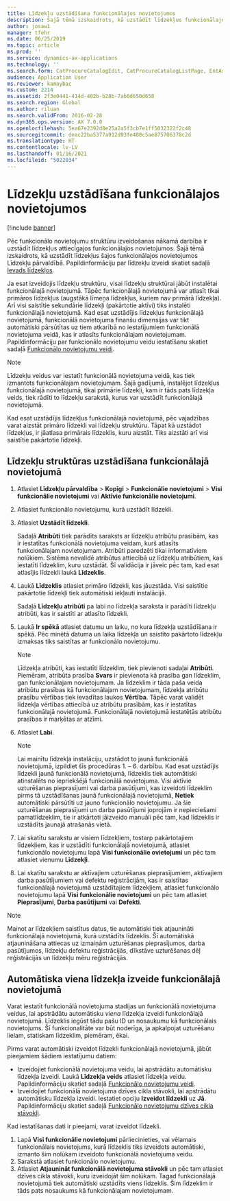 ```yaml
---
title: Līdzekļu uzstādīšana funkcionālajos novietojumos
description: Šajā tēmā izskaidrots, kā uzstādīt līdzekļus funkcionālajos novietojumos Līdzekļu pārvaldībā.
author: josaw1
manager: tfehr
ms.date: 06/25/2019
ms.topic: article
ms.prod: ''
ms.service: dynamics-ax-applications
ms.technology: ''
ms.search.form: CatProcureCatalogEdit, CatProcureCatalogListPage, EntAssetFunctionalLocationObjectChange, EntAssetFunctionalLocationObjectInstall, EntAssetFunctionalLocationObject
audience: Application User
ms.reviewer: kamaybac
ms.custom: 2214
ms.assetid: 2f3e0441-414d-402b-b28b-7ab0d650d658
ms.search.region: Global
ms.author: riluan
ms.search.validFrom: 2016-02-28
ms.dyn365.ops.version: AX 7.0.0
ms.openlocfilehash: 5ea67e2392d8e25a2a5f3cb7e1ff5032322f2c48
ms.sourcegitcommit: deac22ba5377a912d93fe408c5ae875706378c2d
ms.translationtype: HT
ms.contentlocale: lv-LV
ms.lasthandoff: 01/16/2021
ms.locfileid: "5022034"
---
```

# <a name="install-assets-on-functional-locations"></a>Līdzekļu uzstādīšana funkcionālajos novietojumos

[!include [banner](../../includes/banner.md)]

 

Pēc funkcionālo novietojumu struktūru izveidošanas nākamā darbība ir uzstādīt līdzekļus attiecīgajos funkcionālajos novietojumos. Šajā tēmā izskaidrots, kā uzstādīt līdzekļus šajos funkcionālajos novietojumos Līdzekļu pārvaldībā. Papildinformāciju par līdzekļu izveidi skatiet sadaļā [Ievads līdzekļos](../objects/introduction-to-objects.md).

Ja esat izveidojis līdzekļu struktūru, visai līdzekļu struktūrai jābūt instalētai funkcionālajā novietojumā. Tāpēc funkcionālajā novietojumā var atlasīt tikai primāros līdzekļus (augstākā līmeņa līdzekļus, kuriem nav primārā līdzekļa). Arī visi saistītie sekundārie līdzekļi (pakārtotie aktīvi) tiks instalēti funkcionālajā novietojumā. Kad esat uzstādījis līdzekļus funkcionālajā novietojumā, funkcionālā novietojuma finanšu dimensijas var tikt automātiski pārsūtītas uz tiem atkarībā no iestatījumiem funkcionālā novietojuma veidā, kas ir atlasīts funkcionālajam novietojumam. Papildinformāciju par funkcionālo novietojumu veidu iestatīšanu skatiet sadaļā [Funkcionālo novietojumu veidi](../setup-for-functional-locations/functional-location-types.md).

> [!NOTE]
> Līdzekļu veidus var iestatīt funkcionālā novietojuma veidā, kas tiek izmantots funkcionālajam novietojumam. Šajā gadījumā, instalējot līdzekļus funkcionālajā novietojumā, tikai primārie līdzekļi, kam ir tāds pats līdzekļa veids, tiek rādīti to līdzekļu sarakstā, kurus var uzstādīt funkcionālajā novietojumā.

Kad esat uzstādījis līdzekļus funkcionālajā novietojumā, pēc vajadzības varat aizstāt primāro līdzekli vai līdzekļu struktūru. Tāpat kā uzstādot līdzekļus, ir jāatlasa primārais līdzeklis, kuru aizstāt. Tiks aizstāti arī visi saistītie pakārtotie līdzekļi. 


## <a name="install-an-asset-structure-on-a-functional-location"></a>Līdzekļu struktūras uzstādīšana funkcionālajā novietojumā

1. Atlasiet **Līdzekļu pārvaldība** \> **Kopīgi** \> **Funkcionālie novietojumi** \> **Visi funkcionālie novietojumi** vai **Aktīvie funkcionālie novietojumi**.
2. Atlasiet funkcionālo novietojumu, kurā uzstādīt līdzekli.
3. Atlasiet **Uzstādīt līdzekli**.

    Sadaļā **Atribūti** tiek parādīts saraksts ar līdzekļu atribūtu prasībām, kas ir iestatītas funkcionālā novietojuma veidam, kurš atlasīts funkcionālajam novietojumam. Atribūti paredzēti tikai informatīviem nolūkiem. Sistēma nevalidē atribūtus attiecībā uz līdzekļu atribūtiem, kas iestatīti līdzeklim, kuru uzstādāt. Šī validācija ir jāveic pēc tam, kad esat atlasījis līdzekli laukā **Līdzeklis**.

4. Laukā **Līdzeklis** atlasiet primāro līdzekli, kas jāuzstāda. Visi saistītie pakārtotie līdzekļi tiek automātiski iekļauti instalācijā.

    Sadaļā **Līdzekļu atribūti** pa labi no līdzekļa saraksta ir parādīti līdzekļu atribūti, kas ir saistīti ar atlasīto līdzekli.

5. Laukā **Ir spēkā** atlasiet datumu un laiku, no kura līdzekļa uzstādīšana ir spēkā. Pēc minētā datuma un laika līdzekļa un saistīto pakārtoto līdzekļu izmaksas tiks saistītas ar funkcionālo novietojumu.

    > [!NOTE]
    > Līdzekļa atribūti, kas iestatīti līdzeklim, tiek pievienoti sadaļai **Atribūti**. Piemēram, atribūta prasība **Svars** ir pievienota kā prasība gan līdzeklim, gan funkcionālajam novietojumam. Ja līdzeklim ir tāda paša veida atribūtu prasības kā funkcionālajam novietojumam, līdzekļa atribūtu prasību vērtības tiek ievadītas laukos **Vērtība**. Tāpēc varat validēt līdzekļa vērtības attiecībā uz atribūtu prasībām, kas ir iestatītas funkcionālajā novietojumā. Funkcionālajā novietojumā iestatētās atribūtu prasības ir marķētas ar atzīmi.

6. Atlasiet **Labi**.

    > [!NOTE]
    > Lai mainītu līdzekļa instalāciju, uzstādot to jaunā funkcionālā novietojumā, izpildiet šīs procedūras 1. – 6. darbību. Kad esat uzstādījis līdzekli jaunā funkcionālā novietojumā, līdzeklis tiek automātiski atinstalēts no iepriekšējā funkcionālā novietojuma. Visi aktīvie uzturēšanas pieprasījumi vai darba pasūtījumi, kas izveidoti līdzeklim pirms tā uzstādīšanas jaunā funkcionālajā novietojumā, **Netiek** automātiski pārsūtīti uz jauno funkcionālo novietojumu. Ja šie uzturēšanas pieprasījumi un darba pasūtījumi joprojām ir nepieciešami pamatlīdzeklim, tie ir atkārtoti jāizveido manuāli pēc tam, kad līdzeklis ir uzstādīts jaunajā atrašanās vietā.

7. Lai skatītu sarakstu ar visiem līdzekļiem, tostarp pakārtotajiem līdzekļiem, kas ir uzstādīti funkcionālajā novietojumā, atlasiet funkcionālo novietojumu lapā **Visi funkcionālie ovietojumi** un pēc tam atlasiet vienumu **Līdzekļi**.
8. Lai skatītu sarakstu ar aktīvajiem uzturēšanas pieprasījumiem, aktīvajiem darba pasūtījumiem vai defektu reģistrācijām, kas ir saistītas funkcionālajā novietojumā uzstādītajiem līdzekļiem, atlasiet funkcionālo novietojumu lapā **Visi funkcionālie novietojumi** un pēc tam atlasiet **Pieprasījumi**, **Darba pasūtījumi** vai **Defekti**.

> [!NOTE]
> Mainot ar līdzekļiem saistītus datus, tie automātiski tiek atjaunināti funkcionālajā novietojumā, kurā uzstādīts līdzeklis. Šī automātiskā atjaunināšana attiecas uz izmaiņām uzturēšanas pieprasījumos, darba pasūtījumos, līdzekļu defektu reģistrācijās, dīkstāve uzturēšanas dēļ reģistrācijās un līdzekļu mēru reģistrācijās.

## <a name="automatically-create-one-asset-on-a-functional-location"></a>Automātiska viena līdzekļa izveide funkcionālajā novietojumā

Varat iestatīt funkcionālā novietojuma stadijas un funkcionālā novietojuma veidus, lai apstrādātu automātisku *viena* līdzekļa izveidi funkcionālajā novietojumā. Līdzeklis iegūst tādu pašu ID un nosaukumu kā funkcionālais novietojums. Šī funkcionalitāte var būt noderīga, ja apkalpojat uzturēšanu lielam, statiskam līdzeklim, piemēram, ēkai.

Pirms varat automātiski izveidot līdzekli funkcionālajā novietojumā, jābūt pieejamiem šādiem iestatījumu datiem:

- Izveidojiet funkcionālā novietojuma veidu, lai apstrādātu automātisku līdzekļa izveidi. Laukā **Līdzekļa veids** atlasiet līdzekļa veidu. Papildinformāciju skatiet sadaļā [Funkcionālo novietojumu veidi](../setup-for-functional-locations/functional-location-types.md).
- Izveidojiet funkcionālā novietojuma dzīves cikla stāvokli, lai apstrādātu automātisku līdzekļa izveidi. Iestatiet opciju **Izveidot līdzekli** uz **Jā**. Papildinformāciju skatiet sadaļā [Funkcionālo novietojumu dzīves cikla stāvokļi](../setup-for-functional-locations/functional-location-stages.md).

Kad iestatīšanas dati ir pieejami, varat izveidot līdzekli.

1. Lapā **Visi funkcionālie novietojumi** pārliecinieties, vai vēlamais funkcionālais novietojums, kurā līdzeklis tiks izveidots automātiski, izmanto šim nolūkam izveidoto funkcionālā novietojuma veidu.
2. Sarakstā atlasiet funkcionālo novietojumu.
3. Atlasiet **Atjaunināt funkcionālā novietojuma stāvokli** un pēc tam atlasiet dzīves cikla stāvokli, kuru izveidojāt šim nolūkam. Tagad funkcionālajā novietojumā tiek automātiski uzstādīts viens līdzeklis. Šim līdzeklim ir tāds pats nosaukums kā funkcionālajam novietojumam.
